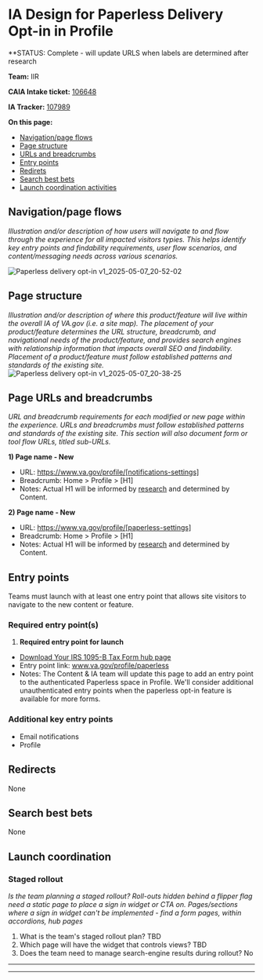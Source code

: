 # IA Design for Paperless Delivery Opt-in in Profile
**STATUS: Complete - will update URLS when labels are determined after research

**Team:** IIR

**CAIA Intake ticket:** [106648](https://github.com/department-of-veterans-affairs/va.gov-team/issues/106648)

**IA Tracker:** [107989](https://github.com/department-of-veterans-affairs/va.gov-team/issues/107989)

**On this page:**
- [Navigation/page flows](#flows)
- [Page structure](#map)
- [URLs and breadcrumbs](#url)
- [Entry points](#nav)
- [Redirets](#redirects)
- [Search best bets](#bestbets)
- [Launch coordination activities](#launch)


## <a name="flows"></a>Navigation/page flows <br>
*Illustration and/or description of how users will navigate to and flow through the experience for all impacted visitors typies. This helps identify key entry points and findability requirements, user flow scenarios, and content/messaging needs across various scenarios.*

![Paperless delivery opt-in v1_2025-05-07_20-52-02](https://github.com/user-attachments/assets/093f93ef-b1e0-460c-9efa-9968592dfbaa)


## <a name="map"></a>Page structure<br>
*Illustration and/or description of where this product/feature will live within the overall IA of VA.gov (i.e. a site map). The placement of your product/feature determines the URL structure, breadcrumb, and navigational needs of the product/feature, and provides search engines with relationship information that impacts overall SEO and findability. Placement of a product/feature must follow established patterns and standards of the existing site.*
![Paperless delivery opt-in v1_2025-05-07_20-38-25](https://github.com/user-attachments/assets/a9dea99c-a957-4658-adb5-ec6955dc1dff)

## <a name="url"></a>Page URLs and breadcrumbs
*URL and breadcrumb requirements for each modified or new page within the experience. URLs and breadcrumbs must follow established patterns and standards of the existing site. This section will also document form or tool flow URLs, titled sub-URLs.*

**1) Page name - New**
- URL: https://www.va.gov/profile/[notifications-settings]
- Breadcrumb: Home > Profile > [H1]
- Notes: Actual H1 will be informed by [research](https://github.com/department-of-veterans-affairs/va.gov-team/blob/master/products/paperless-delivery/Research/2025-05-Research-Initiative-2/Research%20Plan.md) and determined by Content.

**2) Page name - New**
- URL: https://www.va.gov/profile/[paperless-settings]
- Breadcrumb: Home > Profile > [H1]
- Notes: Actual H1 will be informed by [research](https://github.com/department-of-veterans-affairs/va.gov-team/blob/master/products/paperless-delivery/Research/2025-05-Research-Initiative-2/Research%20Plan.md) and determined by Content.


## <a name="nav"></a>Entry points <br>

Teams must launch with at least one entry point that allows site visitors to navigate to the new content or feature. 

### Required entry point(s)

1. **Required entry point for launch**
  - [Download Your IRS 1095-B Tax Form hub page](https://staging.va.gov/records/download-your-irs-1095-b/)
  - Entry point link: www.va.gov/profile/paperless
  - Notes: The Content & IA team will update this page to add an entry point to the authenticated Paperless space in Profile. We'll consider additional unauthenticated entry points when the paperless opt-in feature is available for more forms.

### Additional key entry points
- Email notifications
- Profile

##  <a name="redirects"></a>Redirects <br>
None

## <a name="bestbets"></a>Search best bets
None

## <a name="launch"></a>Launch coordination
### Staged rollout
*Is the team planning a staged rollout? Roll-outs hidden behind a flipper flag need a static page to place a sign in widget or CTA on. Pages/sections where a sign in widget can't be implemented - find a form pages, within accordions, hub pages*

1. What is the team's staged rollout plan? TBD
2. Which page will have the widget that controls views? TBD
3. Does the team need to manage search-engine results during rollout? No

<hr>
<hr>
